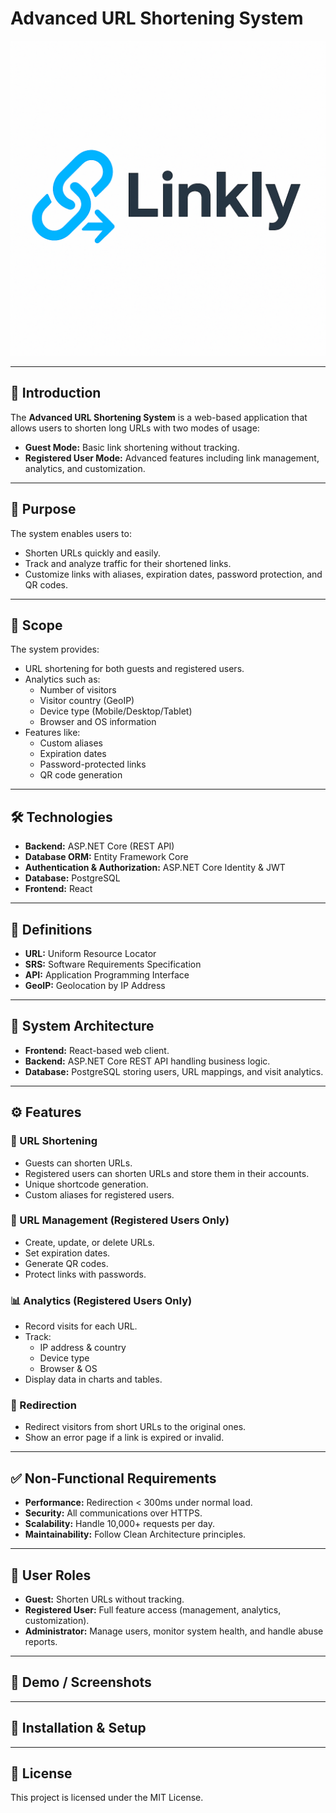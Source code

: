 # Advanced URL Shortening System

![Project Screenshot](Linkly-Logo.png)  

---

## 🚀 Introduction
The **Advanced URL Shortening System** is a web-based application that allows users to shorten long URLs with two modes of usage:

- **Guest Mode:** Basic link shortening without tracking.  
- **Registered User Mode:** Advanced features including link management, analytics, and customization.

---

## 🎯 Purpose
The system enables users to:
- Shorten URLs quickly and easily.
- Track and analyze traffic for their shortened links.
- Customize links with aliases, expiration dates, password protection, and QR codes.

---

## 📌 Scope
The system provides:
- URL shortening for both guests and registered users.
- Analytics such as:
  - Number of visitors  
  - Visitor country (GeoIP)  
  - Device type (Mobile/Desktop/Tablet)  
  - Browser and OS information  
- Features like:
  - Custom aliases  
  - Expiration dates  
  - Password-protected links  
  - QR code generation  

---

## 🛠️ Technologies
- **Backend:** ASP.NET Core (REST API)  
- **Database ORM:** Entity Framework Core  
- **Authentication & Authorization:** ASP.NET Core Identity & JWT  
- **Database:** PostgreSQL  
- **Frontend:** React  

---

## 📖 Definitions
- **URL:** Uniform Resource Locator  
- **SRS:** Software Requirements Specification  
- **API:** Application Programming Interface  
- **GeoIP:** Geolocation by IP Address  

---

## 📐 System Architecture
- **Frontend:** React-based web client.  
- **Backend:** ASP.NET Core REST API handling business logic.  
- **Database:** PostgreSQL storing users, URL mappings, and visit analytics.  

---

## ⚙️ Features
### 🔗 URL Shortening
- Guests can shorten URLs.  
- Registered users can shorten URLs and store them in their accounts.  
- Unique shortcode generation.  
- Custom aliases for registered users.  

### 📝 URL Management (Registered Users Only)
- Create, update, or delete URLs.  
- Set expiration dates.  
- Generate QR codes.  
- Protect links with passwords.  

### 📊 Analytics (Registered Users Only)
- Record visits for each URL.  
- Track:
  - IP address & country  
  - Device type  
  - Browser & OS  
- Display data in charts and tables.  

### 🔄 Redirection
- Redirect visitors from short URLs to the original ones.  
- Show an error page if a link is expired or invalid.  

---

## ✅ Non-Functional Requirements
- **Performance:** Redirection < 300ms under normal load.  
- **Security:** All communications over HTTPS.  
- **Scalability:** Handle 10,000+ requests per day.  
- **Maintainability:** Follow Clean Architecture principles.  

---

## 👥 User Roles
- **Guest:** Shorten URLs without tracking.  
- **Registered User:** Full feature access (management, analytics, customization).  
- **Administrator:** Manage users, monitor system health, and handle abuse reports.  

---

## 📸 Demo / Screenshots

---

## 🚧 Installation & Setup

---

## 📜 License
This project is licensed under the MIT License.  
